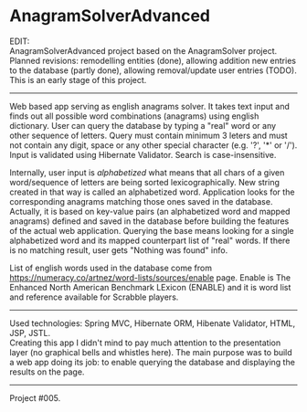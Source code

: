 # AnagramSolverAdvanced

EDIT:<br/>
AnagramSolverAdvanced project based on the AnagramSolver project.<br/>
Planned revisions: remodelling entities (done), allowing addition new entries to the database (partly done), allowing removal/update user entries (TODO).<br/>
This is an early stage of this project.<br/>

---

Web based app serving as english anagrams solver. It takes text input and finds out all possible word combinations (anagrams) using english dictionary.
User can query the database by typing a "real" word or any other sequence of letters.
Query must contain minimum 3 leters and must not contain any digit, space or any other special character (e.g. '?', '*' or '/'). Input is validated using Hibernate Validator. Search is case-insensitive.

Internally, user input is <i>alphabetized</i> what means that all chars of a given word/sequence of letters are being sorted lexicographically. New string created in that way is called an alphabetized word. Application looks for the corresponding anagrams matching those ones saved in the database. Actually, it is based on key-value pairs (an alphabetized word and mapped anagrams) defined and saved in the database before building the features of the actual web application. Querying the base means looking for a single alphabetized word and its mapped counterpart list of "real" words. If there is no matching result, user gets "Nothing was found" info. 

List of english words used in the database come from https://numeracy.co/artnez/word-lists/sources/enable page.
Enable is The Enhanced North American Benchmark LExicon (ENABLE) and it is word list and reference available for Scrabble players. 

----

Used technologies:
Spring MVC, Hibernate ORM, Hibenate Validator, HTML, JSP, JSTL.<br>Creating this app I didn't mind to pay much attention to the presentation layer (no graphical bells and whistles here). The main purpose was to build a web app doing its job: to enable querying the database and displaying the results on the page. 

---

Project #005.